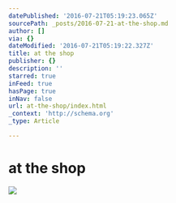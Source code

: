 ```yaml
---
datePublished: '2016-07-21T05:19:23.065Z'
sourcePath: _posts/2016-07-21-at-the-shop.md
author: []
via: {}
dateModified: '2016-07-21T05:19:22.327Z'
title: at the shop
publisher: {}
description: ''
starred: true
inFeed: true
hasPage: true
inNav: false
url: at-the-shop/index.html
_context: 'http://schema.org'
_type: Article

---
```

# at the shop
![](https://the-grid-user-content.s3-us-west-2.amazonaws.com/831e8e92-310c-4fba-a5e4-4931175728c1.jpg)
